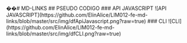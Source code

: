 ��#   M D - L I N K S 
 
 # #   P S E U D O   C O D I G O 
 
 # # #   A P I   J A V A S C R I P T 
 
 ! [ A P I   J A V A S C R I P T ] ( h t t p s : / / g i t h u b . c o m / E l i n A l i c e / L I M 0 1 2 - f e - m d - l i n k s / b l o b / m a s t e r / s r c / i m g / d f A p i J a v a s c r i p t . p n g ? r a w = t r u e ) 
 
 
 
 # # #   C L I 
 
 ! [ C L I ] ( h t t p s : / / g i t h u b . c o m / E l i n A l i c e / L I M 0 1 2 - f e - m d - l i n k s / b l o b / m a s t e r / s r c / i m g / d f C L I . p n g ? r a w = t r u e ) 
